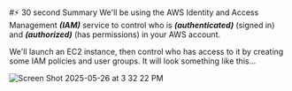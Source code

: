 #⚡️ 30 second Summary
We'll be using the AWS Identity and Access Management ***(IAM)*** service to control who is ***(authenticated)*** (signed in) and ***(authorized)*** (has permissions) in your AWS account.

We'll launch an EC2 instance, then control who has access to it by creating some IAM policies and user groups. It will look something like this...

![Screen Shot 2025-05-26 at 3 32 22 PM](https://github.com/user-attachments/assets/cf917b76-e80c-445d-b2cc-a7ddd60ccd97)
